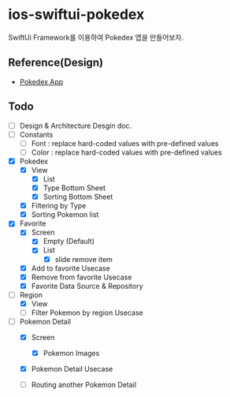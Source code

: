 # ios-swiftui-pokedex

SwiftUi Framework를 이용하여 Pokedex 앱을 만들어보자.

## Reference(Design)

- [Pokedex App](https://www.figma.com/community/file/1202971127473077147)

## Todo

- [ ] Design & Architecture Desgin doc.
- [ ] Constants
  - [ ] Font : replace hard-coded values with pre-defined values
  - [ ] Color : replace hard-coded values with pre-defined values
- [x] Pokedex
  - [x] View
    - [x] List
    - [x] Type Bottom Sheet
    - [x] Sorting Bottom Sheet
  - [x] Filtering by Type
  - [x] Sorting Pokemon list
- [x] Favorite
  - [x] Screen
    - [x] Empty (Default)
    - [x] List
      - [x] slide remove item
  - [x] Add to favorite Usecase
  - [x] Remove from favorite Usecase
  - [x] Favorite Data Source & Repository
- [ ] Region
  - [x] View
  - [ ] Filter Pokemon by region Usecase
- [ ] Pokemon Detail
  - [x] Screen
    - [x] Pokemon Images
  - [x] Pokemon Detail Usecase
  - [ ] Routing another Pokemon Detail
     

